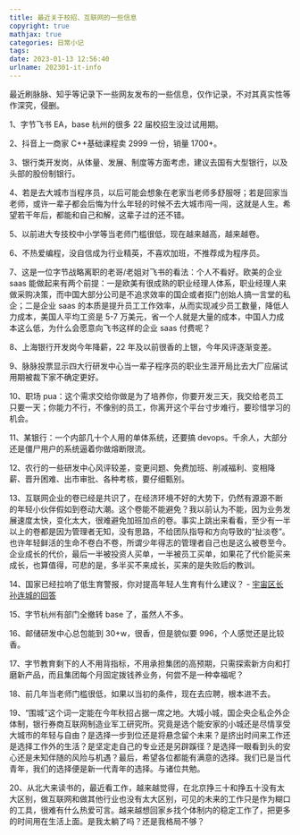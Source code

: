```yaml
---
title: 最近关于校招、互联网的一些信息
copyright: true
mathjax: true
categories: 日常小记
tags: 
date: 2023-01-13 12:56:40
urlname: 202301-it-info
---
```


最近刷脉脉、知乎等记录下一些网友发布的一些信息，仅作记录，不对其真实性等作深究，侵删。

<!--more-->

1、字节飞书 EA，base 杭州的很多 22 届校招生没过试用期。

2、抖音上一商家 C++基础课程卖 2999 一份，销量 1700+。

3、银行类开发岗，从体量、发展、制度等方面考虑，建议去国有大型银行，以及头部的股份制银行。

4、若是去大城市当程序员，以后可能会想象在老家当老师多舒服呀；若是回家当老师，或许一辈子都会后悔为什么年轻的时候不去大城市闯一闯，这就是人生。希望若干年后，都能和自己和解，这辈子过的还不错。

5、以前进大专技校中小学等当老师门槛很低，现在越来越高，越来越卷。

6、不热爱编程，没自信成为行业精英，不喜欢加班，不推荐成为程序员。

7、这是一位字节战略离职的老哥/老姐对飞书的看法：个人不看好。欧美的企业 saas 能做起来有两个前提：一是欧美有很成熟的职业经理人体系，职业经理人来做采购决策，而中国大部分公司是不追求效率的国企或者抠门创始人搞一言堂的私企；二是企业 saas 的本质是提升员工工作效率，从而实现减少员工数量，降低人力成本，美国人平均工资是 5-7 万美元，省一个人就是大量的成本，中国人力成本这么低，为什么会愿意向飞书这样的企业 saas 付费呢？

8、上海银行开发岗今年降薪，22 年及以前很香的上银，今年风评逐渐变差。

9、脉脉投票显示四大行研发中心当一辈子程序员的职业生涯开局比去大厂应届试用期被裁下家不确定更好。

10、职场 pua：这个需求交给你做是为了培养你，你要开发三天，我交给老员工只要一天；你能力不行，不像别的员工，你离开这个平台寸步难行，要珍惜学习的机会。

11、某银行：一个内部几十个人用的单体系统，还要搞 devops。千余人，大部分还是僵尸用户的系统逼着你做熔断限流。

12、农行的一些研发中心风评较差，变更问题、免费加班、削减福利、变相降薪、晋升困难、出市审批、各种考核，要仔细甄别。

13、互联网企业的卷已经是共识了，在经济环境不好的大势下，仍然有源源不断的年轻小伙伴假如到卷动大潮。这个卷能不能避免？我以前认为不能，因为业务发展速度太快，变化太大，很难避免加班加点的卷。事实上跳出来看看，至少有一半以上的卷都是因为管理者无知，没有思路，不给团队指导和方向导致的“扯淡卷”。也许年轻鲜活的生命不卷白不卷，所谓少年得志的管理者自己也是这么被卷至今。企业成长的代价，最后一半被投资人买单，一半被员工买单，如果花了代价能买来成长，也算值得，可悲的是，多半买不来成长，买来的是失败后的教训。

14、国家已经拉响了低生育警报，你对提高年轻人生育有什么建议？ - [宇宙区长孙连城的回答](https://www.zhihu.com/question/576438196/answer/2830715899)

15、字节杭州有部门全撤转 base 了，虽然人不多。

16、邮储研发中心总包能到 30+w，很香，但是貌似要 996，个人感觉还是比较香。

17、字节教育剩下的人不用背指标，不用承担集团的高预期，只需探索新方向和打磨新产品，而且集团每个月固定拨钱养业务，何尝不是一种幸福呢？

18、前几年当老师门槛很低，如果以当初的条件，现在去应聘，根本进不去。

19、“围城”这个词一定能在今年秋招占据一席之地。大城小城，国企央企私企外企体制，银行券商互联网制造业军工研究所。究竟是选个能安家的小城还是尽情享受大城市的年轻与自由？是选择一步到位还是将悬念留个未来？是挤出时间来工作还是选择工作外的生活？是坚定走自己的专业还是另辟蹊径？是选择一眼看到头的安心还是未知伴随的风险与机遇？最后，希望各位都能有满意的选择。我们已是当代青年，我们的选择便是新一代青年的选择。与诸位共勉。

20、从北大来读书的，最近看工作，越来越觉得，在北京挣三十和挣五十没有太大区别，做互联网和做其他行业也没有太大区别，可见的未来的工作只是作为糊口的工具，很难有什么热爱可言。越来越想回家乡找个体制内的稳定工作了，把更多的时间用在生活上面。是我太躺了吗？还是我格局不够？

